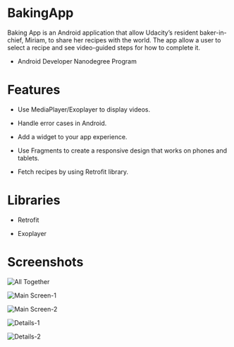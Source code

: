 # BakingApp

Baking App is an Android application that allow Udacity’s resident baker-in-chief, Miriam, to share her recipes with the 
world. The app allow a user to select a recipe and see video-guided steps for how to complete it.

* Android Developer Nanodegree Program



# Features

* Use MediaPlayer/Exoplayer to display videos.

* Handle error cases in Android.

* Add a widget to your app experience.

* Use Fragments to create a responsive design that works on phones and tablets.

* Fetch recipes by using Retrofit library.



# Libraries

* Retrofit

* Exoplayer




# Screenshots

![All Together](https://github.com/ondercaglar/BakingApp/blob/master/1.jpg)




![Main Screen-1](https://github.com/ondercaglar/BakingApp/blob/master/screen1.png)

![Main Screen-2](https://github.com/ondercaglar/BakingApp/blob/master/screen2.png)

![Details-1](https://github.com/ondercaglar/BakingApp/blob/master/screen3.png)

![Details-2](https://github.com/ondercaglar/BakingApp/blob/master/screen3.png)
